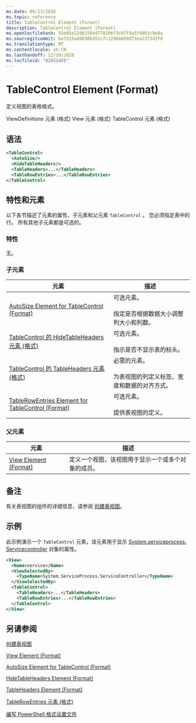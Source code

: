 ```yaml
---
ms.date: 09/13/2016
ms.topic: reference
title: TableControl Element (Format)
description: TableControl Element (Format)
ms.openlocfilehash: 93e05e22d61504d7781b6f3c07f9a3fd0b3c9e8a
ms.sourcegitcommit: ba7315a496986451cfc1296b659d73ea2373d3f0
ms.translationtype: MT
ms.contentlocale: zh-CN
ms.lasthandoff: 12/10/2020
ms.locfileid: "92651455"
---
```

# <a name="tablecontrol-element-format"></a>TableControl Element (Format)

定义视图的表格格式。

ViewDefinitions 元素 (格式) View 元素 (格式) TableControl 元素 (格式) 

## <a name="syntax"></a>语法

```xml
<TableControl>
  <AutoSize/>
  <HideTableHeaders/>
  <TableHeaders>...</TableHeaders>
  <TableRowEntries>...</TableRowEntries>
</TableControl>

```

## <a name="attributes-and-elements"></a>特性和元素

以下各节描述了元素的属性、子元素和父元素 `TableControl` 。 您必须指定表中的行。 所有其他子元素都是可选的。

### <a name="attributes"></a>特性

无。

### <a name="child-elements"></a>子元素

|元素|描述|
|-------------|-----------------|
|[AutoSize Element for TableControl (Format)](./autosize-element-for-tablecontrol-format.md)|可选元素。<br /><br /> 指定是否根据数据大小调整列大小和列数。|
|[TableControl 的 HideTableHeaders 元素 (格式) ](./hidetableheaders-element-format.md)|可选元素。<br /><br /> 指示是否不显示表的标头。|
|[TableControl 的 TableHeaders 元素 (格式) ](./tableheaders-element-format.md)|必需的元素。<br /><br /> 为表视图的列定义标签、宽度和数据的对齐方式。|
|[TableRowEntries Element for TableControl (Format)](./tablerowentries-element-for-tablecontrol-format.md)|可选元素。<br /><br /> 提供表视图的定义。|

### <a name="parent-elements"></a>父元素

|元素|描述|
|-------------|-----------------|
|[View Element (Format)](./view-element-format.md)|定义一个视图，该视图用于显示一个或多个对象的成员。|

## <a name="remarks"></a>备注

有关表视图的组件的详细信息，请参阅 [创建表视图](./creating-a-table-view.md)。

## <a name="example"></a>示例

此示例演示一个 `TableControl` 元素，该元素用于显示 [System.serviceprocess. Servicecontroller](/dotnet/api/System.ServiceProcess.ServiceController) 对象的属性。

```xml
<View>
  <Name>service</Name>
  <ViewSelectedBy>
    <TypeName>System.ServiceProcess.ServiceController</TypeName>
  </ViewSelectedBy>
  <TableControl>
    <TableHeaders>...</TableHeaders>
    <TableRowEntries>...</TableRowEntries>
  </TableControl>
</View>

```

## <a name="see-also"></a>另请参阅

[创建表视图](./creating-a-table-view.md)

[View Element (Format)](./view-element-format.md)

[AutoSize Element for TableControl (Format)](./autosize-element-for-tablecontrol-format.md)

[HideTableHeaders Element (Format)](./hidetableheaders-element-format.md)

[TableHeaders Element (Format)](./tableheaders-element-format.md)

[TableRowEntries 元素 (格式) ](./tablerowentries-element-for-tablecontrol-format.md)

[编写 PowerShell 格式设置文件](./writing-a-powershell-formatting-file.md)
